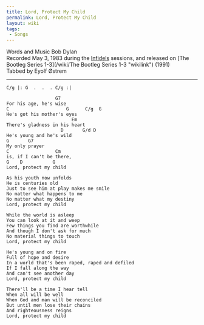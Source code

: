 ```yaml
---
title: Lord, Protect My Child
permalink: Lord, Protect My Child
layout: wiki
tags:
 - Songs
---
```


Words and Music Bob Dylan  
Recorded May 3, 1983 during the [Infidels](/wiki/Infidels "wikilink")
sessions, and released on [The Bootleg Series
1-3](/wiki/The Bootleg Series 1-3 "wikilink") (1991)  
Tabbed by Eyolf Østrem

* * * * *

    C/g |: G  .  .  . C/g :|

                      G7
    For his age, he's wise
    C                     G      C/g  G
    He's got his mother's eyes
                            Em
    There's gladness in his heart
                        D       G/d D
    He's young and he's wild
    G       G7
    My only prayer
    C                 Cm
    is, if I can't be there,
    G    D           G
    Lord, protect my child

    As his youth now unfolds
    He is centuries old
    Just to see him at play makes me smile
    No matter what happens to me
    No matter what my destiny
    Lord, protect my child

    While the world is asleep
    You can look at it and weep
    Few things you find are worthwhile
    And though I don't ask for much
    No material things to touch
    Lord, protect my child

    He's young and on fire
    Full of hope and desire
    In a world that's been raped, raped and defiled
    If I fall along the way
    And can't see another day
    Lord, protect my child

    There'll be a time I hear tell
    When all will be well
    When God and man will be reconciled
    But until men lose their chains
    And righteousness reigns
    Lord, protect my child

